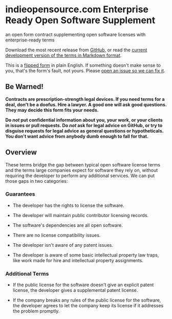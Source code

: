 # indieopensource.com Enterprise Ready Open Software Supplement

an open form contract supplementing open software licenses with enterprise-ready terms

Download the most recent release from [GitHub](https://github.com/indieopensource/enterprise-ready-supplement/releases), or read the [current development version of the terms in Markdown format](https://github.com/indieopensource/enterprise-ready-supplement/blob/master/terms.md).

This is a [flipped form](https://flippedform.com) in plain English.  If something doesn't make sense to you, that's the form's fault, not yours.  Please [open an issue so we can fix it](https://github.com/indieopensource/enterprise-ready-supplement/issues/new).

## Be Warned!

**Contracts are prescription-strength legal devices.  If you need terms for a deal, don't be a doofus.  Hire a lawyer.  A good one will ask good questions.  They may decide this form fits your needs.**

**Do _not_ put confidential information about you, your work, or your clients in issues or pull requests.  Do _not_ ask for legal advice on GitHub, or try to disguise requests for legal advice as general questions or hypotheticals.  You don't want advice from anybody dumb enough to fall for that.**

## Overview

These terms bridge the gap between typical open software license terms and the terms large companies expect for software they rely on, without requiring the developer to perform any additional services.  We can put those gaps in two categories:

### Guarantees

- The developer has the rights to license the software.

- The developer will maintain public contributor licensing records.

- The software's dependencies are all open software.

- There are no license compatibility issues.

- The developer isn't aware of any patent issues.

- The developer is aware of some basic intellectual property law traps, like work made for hire and intellectual property assignments.

### Additional Terms

- If the public license for the software doesn't give an explicit patent license, the developer gives a supplemental patent license.

- If the company breaks any rules of the public license for the software, the developer agrees to let the company keep its license if it addresses the problem promptly.
